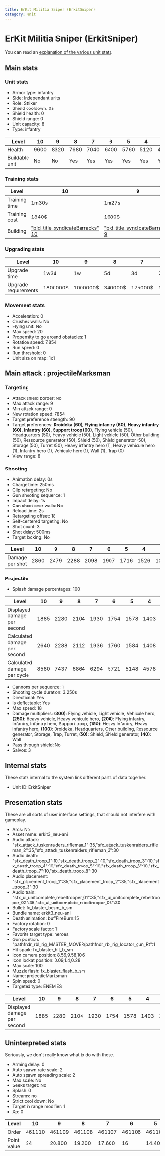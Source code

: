 ```yaml
---
title: ErKit Militia Sniper (ErkitSniper)
category: unit
---
```


# ErKit Militia Sniper (ErkitSniper)

You can read an [explanation  of the various unit stats](unitexplained.md).

## Main stats

### Unit stats

  * Armor type: infantry
  * Side: Independant units
  * Role: Striker
  * Shield cooldown: 0s
  * Shield health: 0
  * Shield range: 0
  * Unit capacity: 8
  * Type: infantry

|Level         |10  |9   |8   |7   |6   |5   |4   |3   |2   |1   |
|--------------|----|----|----|----|----|----|----|----|----|----|
|Health        |9600|8320|7680|7040|6400|5760|5120|4480|3840|3200|
|Buildable unit|No  |No  |Yes |Yes |Yes |Yes |Yes |Yes |Yes |Yes |


### Training stats

|Level        |10                                                        |9                                                        |8                                                        |7                                                        |6                                                        |5                                                        |4                                                        |3                                                        |2                                                        |1                                                        |
|-------------|----------------------------------------------------------|---------------------------------------------------------|---------------------------------------------------------|---------------------------------------------------------|---------------------------------------------------------|---------------------------------------------------------|---------------------------------------------------------|---------------------------------------------------------|---------------------------------------------------------|---------------------------------------------------------|
|Training time|1m30s                                                     |1m27s                                                    |1m24s                                                    |1m21s                                                    |1m18s                                                    |1m15s                                                    |1m12s                                                    |1m9s                                                     |1m6s                                                     |1m3s                                                     |
|Training cost|1840$                                                     |1680$                                                    |1520$                                                    |1360$                                                    |1200$                                                    |1040$                                                    |880$                                                     |720$                                                     |560$                                                     |400$                                                     |
|Building     |["bld_title_syndicateBarracks" 10](syndicateBarracks.html)|["bld_title_syndicateBarracks" 9](syndicateBarracks.html)|["bld_title_syndicateBarracks" 8](syndicateBarracks.html)|["bld_title_syndicateBarracks" 7](syndicateBarracks.html)|["bld_title_syndicateBarracks" 6](syndicateBarracks.html)|["bld_title_syndicateBarracks" 5](syndicateBarracks.html)|["bld_title_syndicateBarracks" 4](syndicateBarracks.html)|["bld_title_syndicateBarracks" 3](syndicateBarracks.html)|["bld_title_syndicateBarracks" 2](syndicateBarracks.html)|["bld_title_syndicateBarracks" 1](syndicateBarracks.html)|


### Upgrading stats

|Level               |10      |9       |8      |7      |6      |5     |4     |3    |2    |1   |
|--------------------|--------|--------|-------|-------|-------|------|------|-----|-----|----|
|Upgrade time        |1w3d    |1w      |5d     |3d     |2d     |12h   |6h    |2h   |45m  |0s  |
|Upgrade requirements|1800000$|1000000$|340000$|175000$|100000$|18000$|13000$|4000$|1000$|500$|


### Movement stats

  * Acceleration: 0
  * Crushes walls: No
  * Flying unit: No
  * Max speed: 20
  * Propensity to go around obstacles: 1
  * Rotation speed: 7.854
  * Run speed: 0
  * Run threshold: 0
  * Unit size on map: 1x1

## Main attack : projectileMarksman

### Targeting

  * Attack shield border: No
  * Max attack range: 9
  * Min attack range: 0
  * New rotation speed: 7854
  * Target preference strength: 90
  * Target preferences: **Droideka (60)**, **Flying infantry (60)**, **Heavy infantry (60)**, **Infantry (60)**, **Support troop (60)**, Flying vehicle (50), Headquarters (50), Heavy vehicle (50), Light vehicle (50), Other building (50), Ressource generator (50), Shield (50), Shield generator (50), Storage (50), Turret (50), Heavy infantry hero (1), Heavy vehicule hero (1), Infantry hero (1), Vehicule hero (1), Wall (1), Trap (0)
  * View range: 8

### Shooting

  * Animation delay: 0s
  * Charge time: 250ms
  * Clip retargeting: No
  * Gun shooting sequence: 1
  * Impact delay: 1s
  * Can shoot over walls: No
  * Reload time: 2s
  * Retargeting offset: 18
  * Self-centered targeting: No
  * Shot count: 3
  * Shot delay: 500ms
  * Target locking: No

|Level          |10  |9   |8   |7   |6   |5   |4   |3   |2   |1  |
|---------------|----|----|----|----|----|----|----|----|----|---|
|Damage per shot|2860|2479|2288|2098|1907|1716|1526|1335|1144|954|


### Projectile

  * Splash damage percentages: 100

|Level                       |10  |9   |8   |7   |6   |5   |4   |3   |2   |1   |
|----------------------------|----|----|----|----|----|----|----|----|----|----|
|Displayed damage per second |1885|2280|2104|1930|1754|1578|1403|1228|1052|877 |
|Calculated damage per second|2640|2288|2112|1936|1760|1584|1408|1232|1056|880 |
|Calculated damage per cycle |8580|7437|6864|6294|5721|5148|4578|4005|3432|2862|


  * Cannons per sequence: 1
  * Shooting cycle duration: 3.250s
  * Directional: Yes
  * Is deflectable: Yes
  * Max speed: 18
  * Damage multipliers: **(300)**: Flying vehicle, Light vehicle, Vehicule hero, **(250)**: Heavy vehicle, Heavy vehicule hero, **(200)**: Flying infantry, Infantry, Infantry hero, Support troop, **(150)**: Heavy infantry, Heavy infantry hero, **(100)**: Droideka, Headquarters, Other building, Ressource generator, Storage, Trap, Turret, **(50)**: Shield, Shield generator, **(40)**: Wall
  * Pass through shield: No
  * Salvos: 3

## Internal stats

These stats internal to the system link different parts of data together.

  * Unit ID: ErkitSniper

## Presentation stats

These are all sorts of user interface settings, that should not interfere with gameplay.

  * Arcs: No
  * Asset name: erkit3_neu-ani
  * Audio attack: "sfx_attack_tuskenraiders_rifleman_1":35,"sfx_attack_tuskenraiders_rifleman_2":35,"sfx_attack_tuskenraiders_rifleman_3":30
  * Audio death: "sfx_death_troop_1":10,"sfx_death_troop_2":10,"sfx_death_troop_3":10,"sfx_death_troop_4":10,"sfx_death_troop_5":10,"sfx_death_troop_6":10,"sfx_death_troop_7":10,"sfx_death_troop_8":30
  * Audio placement: "sfx_placement_troop_1":35,"sfx_placement_troop_2":35,"sfx_placement_troop_3":30
  * Audio train: "sfx_ui_unitcomplete_rebeltrooper_01":35,"sfx_ui_unitcomplete_rebeltrooper_02":35,"sfx_ui_unitcomplete_rebeltrooper_03":30
  * Bullet: fx_blaster_beam_b_sm
  * Bundle name: erkit3_neu-ani
  * Death animation: buffFireBurn:15
  * Factory rotation: 0
  * Factory scale factor: 1
  * Favorite target type: heroes
  * Gun position: "pathfndr_rbl_rig_MASTER_MOVER/pathfndr_rbl_rig_locator_gun_Rt":1
  * Hit spark: fx_blaster_hit_b_sm
  * Icon camera position: 8.56,9.58,10.6
  * Icon lookat position: 0.09,1.4,0.28
  * Max scale: 100
  * Muzzle flash: fx_blaster_flash_b_sm
  * Name: projectileMarksman
  * Spin speed: 0
  * Targeted type: ENEMIES

|Level                      |10  |9   |8   |7   |6   |5   |4   |3   |2   |1  |
|---------------------------|----|----|----|----|----|----|----|----|----|---|
|Displayed damage per second|1885|2280|2104|1930|1754|1578|1403|1228|1052|877|


## Uninterpreted stats

Seriously, we don't really know what to do with these.

  * Arming delay: 0
  * Auto spawn rate scale: 2
  * Auto spawn spreading scale: 2
  * Max scale: No
  * Seeks target: No
  * Splash: 0
  * Streams: no
  * Strict cool down: No
  * Target in range modifier: 1
  * Xp: 0

|Level      |10    |9     |8     |7     |6     |5     |4     |3     |2     |1     |
|-----------|------|------|------|------|------|------|------|------|------|------|
|Order      |461110|461109|461108|461107|461106|461105|461104|461103|461102|461101|
|Point value|24    |20.800|19.200|17.600|16    |14.400|12.800|11.200|9.600 |8     |


